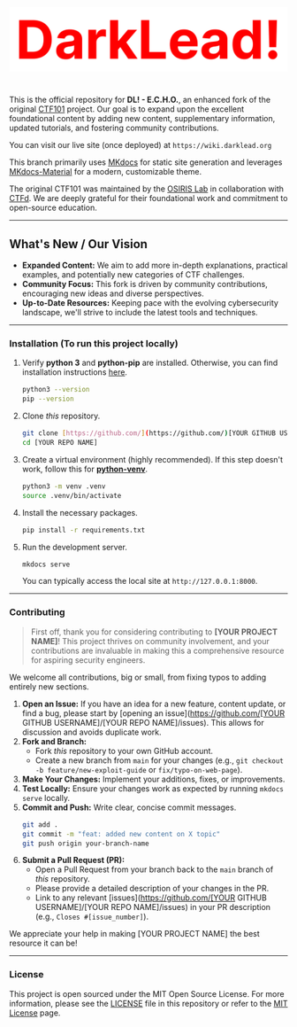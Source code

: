 <img src='docs/images/DarkLead!.png'>

# 

This is the official repository for **DL! - E.C.H.O.**, an enhanced fork of the original [CTF101](https://github.com/osirislab/ctf101) project. Our goal is to expand upon the excellent foundational content by adding new content, supplementary information, updated tutorials, and fostering community contributions.

You can visit our live site (once deployed) at `https://wiki.darklead.org`

This branch primarily uses [MKdocs](https://www.mkdocs.org/) for static site generation and leverages [MKdocs-Material](https://squidfunk.github.io/mkdocs-material/) for a modern, customizable theme.

The original CTF101 was maintained by the [OSIRIS Lab](https://osiris.cyber.nyu.edu/) in collaboration with [CTFd](https://ctfd.io/). We are deeply grateful for their foundational work and commitment to open-source education.

---

## What's New / Our Vision

* **Expanded Content:** We aim to add more in-depth explanations, practical examples, and potentially new categories of CTF challenges.
* **Community Focus:** This fork is driven by community contributions, encouraging new ideas and diverse perspectives.
* **Up-to-Date Resources:** Keeping pace with the evolving cybersecurity landscape, we'll strive to include the latest tools and techniques.

---

### Installation (To run this project locally)

1.  Verify **python 3** and **python-pip** are installed. Otherwise, you can find installation instructions [here](https://www.python.org/downloads/).
    ```sh
    python3 --version
    pip --version
    ```

2.  Clone *this* repository.
    ```sh
    git clone [https://github.com/](https://github.com/)[YOUR GITHUB USERNAME]/[YOUR REPO NAME].git
    cd [YOUR REPO NAME]
    ```

3.  Create a virtual environment (highly recommended). If this step doesn't work, follow this for [**python-venv**](https://packaging.python.org/en/latest/guides/installing-using-pip-and-virtual-environments/).
    ```sh
    python3 -m venv .venv
    source .venv/bin/activate
    ```

4.  Install the necessary packages.
    ```sh
    pip install -r requirements.txt
    ```

5.  Run the development server.
    ```sh
    mkdocs serve
    ```
    You can typically access the local site at `http://127.0.0.1:8000`.

---

### Contributing

> First off, thank you for considering contributing to **[YOUR PROJECT NAME]**! This project thrives on community involvement, and your contributions are invaluable in making this a comprehensive resource for aspiring security engineers.

We welcome all contributions, big or small, from fixing typos to adding entirely new sections.

1.  **Open an Issue:** If you have an idea for a new feature, content update, or find a bug, please start by [opening an issue](https://github.com/[YOUR GITHUB USERNAME]/[YOUR REPO NAME]/issues). This allows for discussion and avoids duplicate work.
2.  **Fork and Branch:**
    * Fork *this* repository to your own GitHub account.
    * Create a new branch from `main` for your changes (e.g., `git checkout -b feature/new-exploit-guide` or `fix/typo-on-web-page`).
3.  **Make Your Changes:** Implement your additions, fixes, or improvements.
4.  **Test Locally:** Ensure your changes work as expected by running `mkdocs serve` locally.
5.  **Commit and Push:** Write clear, concise commit messages.
    ```sh
    git add .
    git commit -m "feat: added new content on X topic"
    git push origin your-branch-name
    ```
6.  **Submit a Pull Request (PR):**
    * Open a Pull Request from your branch back to the `main` branch of *this* repository.
    * Please provide a detailed description of your changes in the PR.
    * Link to any relevant [issues](https://github.com/[YOUR GITHUB USERNAME]/[YOUR REPO NAME]/issues) in your PR description (e.g., `Closes #[issue_number]`).

We appreciate your help in making [YOUR PROJECT NAME] the best resource it can be!

---

### License

This project is open sourced under the MIT Open Source License. For more information, please see the [LICENSE](LICENSE) file in this repository or refer to the [MIT License](https://tlo.mit.edu/understand-ip/exploring-mit-open-source-license-comprehensive-guide) page.

````